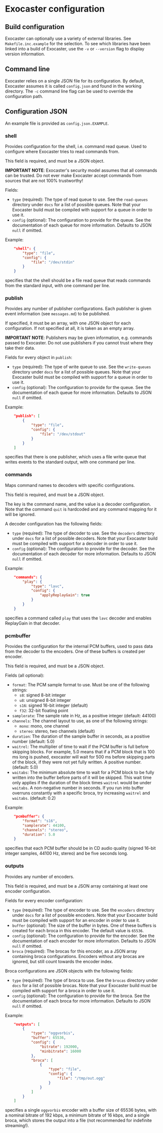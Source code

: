 
# Exocaster configuration

## Build configuration

Exocaster can optionally use a variety of external libraries. See
`Makefile.inc.example` for the selection. To see which libraries have been
linked into a build of Exocaster, use the `-v` or `--version` flag to
display version information.

## Command line

Exocaster relies on a single JSON file for its configuration. By default,
Exocaster assumes it is called `config.json` and found in the
working directory. The `-c` command line flag can be used to override
the configuration path.

## Configuration JSON

An example file is provided as `config.json.EXAMPLE`.

### shell

Provides configuration for the shell, i.e. command read queue.
Used to configure where Exocaster tries to read commands from.

This field is required, and must be a JSON object.

**IMPORTANT NOTE**: Exocaster's security model assumes that all commands can
be trusted. Do not ever make Exocaster accept commands from sources that are
not 100% trustworthy!

Fields:

* `type` (required): The type of read queue to use. See the `read-queues`
  directory under `docs` for a list of possible queues. Note that your
  Exocaster build must be compiled with support for a queue in order to use it.
* `config` (optional): The configuration to provide for the queue. See the
  documentation of each queue for more information. Defaults to JSON `null`
  if omitted.

Example:
```json
    "shell": {
        "type": "file",
        "config": {
            "file": "/dev/stdin"
        }
    }
```
specifies that the shell should be a file read queue that reads
commands from the standard input, with one command per line.

### publish

Provides any number of publisher configurations. Each publisher is
given event information (see `messages.md`) to be published.

If specified, it must be an array, with one JSON object for each configuration.
If not specified at all, it is taken as an empty array.

**IMPORTANT NOTE**: Publishers may be given information, e.g. commands passed
to Exocaster. Do not use publishers if you cannot trust where they take
their data.

Fields for every object in `publish`:

* `type` (required): The type of write queue to use. See the `write-queues`
  directory under `docs` for a list of possible queues. Note that your
  Exocaster build must be compiled with support for a queue in order to use it.
* `config` (optional): The configuration to provide for the queue. See the
  documentation of each queue for more information. Defaults to JSON `null`
  if omitted.

Example:
```json
    "publish": [
        {
            "type": "file",
            "config": {
                "file": "/dev/stdout"
            }
        }
    ]
```
specifies that there is one publisher, which uses a file write queue that
writes events to the standard output, with one command per line.

### commands

Maps command names to decoders with specific configurations.

This field is required, and must be a JSON object.

The key is the command name, and the value is a decoder configuration.
Note that the command `quit` is hardcoded and any command mapping for it
will be ignored.

A decoder configuration has the following fields:

* `type` (required): The type of decoder to use. See the `decoders` directory
  under `docs` for a list of possible decoders. Note that your Exocaster
  build must be compiled with support for a decoder in order to use it.
* `config` (optional): The configuration to provide for the decoder. See the
  documentation of each decoder for more information. Defaults to JSON `null`
  if omitted.

Example:
```json
    "commands": {
        "play": {
            "type": "lavc",
            "config": {
                "applyReplayGain": true
            }
        }
    }
```
specifies a command called `play` that uses the `lavc` decoder and enables
ReplayGain in that decoder.

### pcmbuffer

Provides the configuration for the internal PCM buffers, used to pass data
from the decoder to the encoders. One of these buffers is created per encoder.

This field is required, and must be a JSON object.

Fields (all optional):
* `format`: The PCM sample format to use. Must be one of the following strings:
    * `s8`: signed 8-bit integer
    * `u8`: unsigned 8-bit integer
    * `s16`: signed 16-bit integer (default)
    * `f32`: 32-bit floating point
* `samplerate`: The sample rate in Hz, as a positive integer (default: 44100)
* `channels`: The channel layout to use, as one of the following strings:
    * `mono`: mono, one channel
    * `stereo`: stereo, two channels (default)
* `duration`: The duration of the sample buffer in seconds,
  as a positive number (default: 5.0)
* `waitrel`: The multiplier of time to wait if the PCM buffer is full before
  skipping blocks. For example, 5.0 means that if a PCM block that is 100 ms
  long is pushed, exocaster will wait for 500 ms before skipping parts of the
  block, if they were not yet fully written. A positive number. (default: 5.0)
* `waitabs`: The minimum absolute time to wait for a PCM block to be fully
  written into the buffer before parts of it will be skipped. This wait time
  only applies if the duration of the block times `waitrel` would be under
  `waitabs`. A non-negative number in seconds. If you run into buffer
  overruns constantly with a specific broca, try increasing `waitrel` and
  `waitabs`. (default: 0.2)

Example:
```json
    "pcmbuffer": {
        "format": "s16",
        "samplerate": 44100,
        "channels": "stereo",
        "duration": 5.0
    }
```
specifies that each PCM buffer should be in CD audio quality (signed 16-bit
integer samples, 44100 Hz, stereo) and be five seconds long.

### outputs

Provides any number of encoders.

This field is required, and must be a JSON array containing at least one
encoder configuration.

Fields for every encoder configuration:

* `type` (required): The type of encoder to use. See the `encoders` directory
  under `docs` for a list of possible encoders. Note that your Exocaster
  build must be compiled with support for an encoder in order to use it.
* `buffer` (optional): The size of the buffer in bytes. One of these buffers
  is created for each broca in this encoder. The default value is `65536`.
* `config` (optional): The configuration to provide for the encoder. See the
  documentation of each encoder for more information. Defaults to JSON `null`
  if omitted.
* `broca` (required): The brocas for this encoder, as a JSON array containing
  broca configurations. Encoders without any brocas are ignored, but still
  count towards the encoder index.

Broca configurations are JSON objects with the following fields:

* `type` (required): The type of broca to use. See the `brocas` directory
  under `docs` for a list of possible brocas. Note that your Exocaster
  build must be compiled with support for a broca in order to use it.
* `config` (optional): The configuration to provide for the broca. See the
  documentation of each broca for more information. Defaults to JSON `null`
  if omitted.

Example:
```json
    "outputs": [
        {
            "type": "oggvorbis",
            "buffer": 65536,
            "config": {
                "bitrate": 192000,
                "minbitrate": 16000
            },
            "broca": [
                {
                    "type": "file",
                    "config": {
                        "file": "/tmp/out.ogg"
                    }
                }
            ]
        }
    ]
```
specifies a single `oggvorbis` encoder with a buffer size of 65536 bytes,
with a nominal bitrate of 192 kbps, a minimum bitrate of 16 kbps, and a single
broca, which stores the output into a file (not recommended for
indefinite streaming!).
